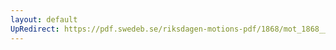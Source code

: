 ```yaml
---
layout: default
UpRedirect: https://pdf.swedeb.se/riksdagen-motions-pdf/1868/mot_1868__ak__00323/mot_1868__ak__00323_002.pdf
---
```

